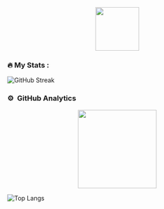 <div id="header" align="center">
  <img src="https://raw.githubusercontent.com/Tommy-Ngx/BML_data/main/tommy.gif" width="100"/>
</div>

### :fire: My Stats :
![GitHub Streak](http://github-readme-streak-stats.herokuapp.com?user=chiragak&theme=navy-gear&date_format=M%20j%5B%2C%20Y%5D)

### ⚙️ &nbsp;GitHub Analytics

<p align="center">
<a href="https://github.com/chiragak">
  <img height="180em" src="https://github-readme-stats-eight-theta.vercel.app/api?username=chiragak&show_icons=true&theme=algolia&include_all_commits=true&count_private=true"/>

</a>
</p>

![Top Langs](https://github-readme-stats.vercel.app/api/top-langs/?username=chiragak&layout=compact&theme=algolia)
<!--
**chiragak/chiragak** is a ✨ _special_ ✨ repository because its `README.md` (this file) appears on your GitHub profile.

Here are some ideas to get you started:

- 🔭 I’m currently working on ...
- 🌱 I’m currently learning ...
- 👯 I’m looking to collaborate on ...
- 🤔 I’m looking for help with ...
- 💬 Ask me about ...
- 📫 How to reach me: ...
- 😄 Pronouns: ...
- ⚡ Fun fact: ...
-->
